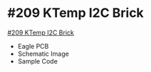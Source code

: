 # #209 KTemp I2C Brick

[#209 KTemp I2C Brick](http://fabo.io/209.html)

- Eagle PCB
- Schematic Image
- Sample Code